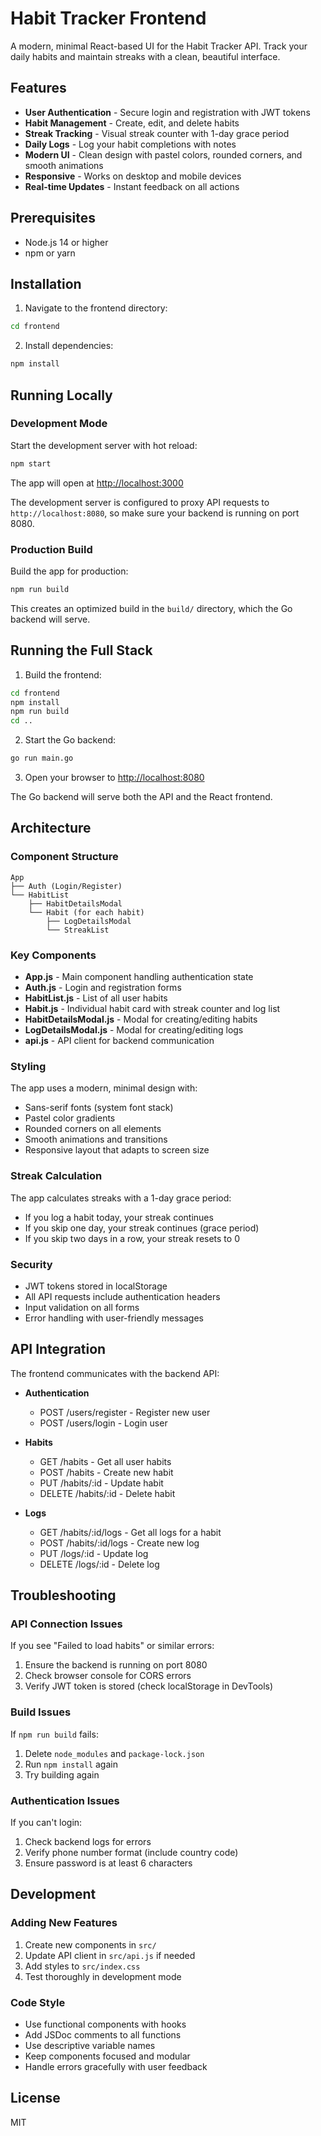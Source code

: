 # Habit Tracker Frontend

A modern, minimal React-based UI for the Habit Tracker API. Track your daily habits and maintain streaks with a clean, beautiful interface.

## Features

- **User Authentication** - Secure login and registration with JWT tokens
- **Habit Management** - Create, edit, and delete habits
- **Streak Tracking** - Visual streak counter with 1-day grace period
- **Daily Logs** - Log your habit completions with notes
- **Modern UI** - Clean design with pastel colors, rounded corners, and smooth animations
- **Responsive** - Works on desktop and mobile devices
- **Real-time Updates** - Instant feedback on all actions

## Prerequisites

- Node.js 14 or higher
- npm or yarn

## Installation

1. Navigate to the frontend directory:
```bash
cd frontend
```

2. Install dependencies:
```bash
npm install
```

## Running Locally

### Development Mode

Start the development server with hot reload:

```bash
npm start
```

The app will open at [http://localhost:3000](http://localhost:3000)

The development server is configured to proxy API requests to `http://localhost:8080`, so make sure your backend is running on port 8080.

### Production Build

Build the app for production:

```bash
npm run build
```

This creates an optimized build in the `build/` directory, which the Go backend will serve.

## Running the Full Stack

1. Build the frontend:
```bash
cd frontend
npm install
npm run build
cd ..
```

2. Start the Go backend:
```bash
go run main.go
```

3. Open your browser to [http://localhost:8080](http://localhost:8080)

The Go backend will serve both the API and the React frontend.

## Architecture

### Component Structure

```
App
├── Auth (Login/Register)
└── HabitList
    ├── HabitDetailsModal
    └── Habit (for each habit)
        ├── LogDetailsModal
        └── StreakList
```

### Key Components

- **App.js** - Main component handling authentication state
- **Auth.js** - Login and registration forms
- **HabitList.js** - List of all user habits
- **Habit.js** - Individual habit card with streak counter and log list
- **HabitDetailsModal.js** - Modal for creating/editing habits
- **LogDetailsModal.js** - Modal for creating/editing logs
- **api.js** - API client for backend communication

### Styling

The app uses a modern, minimal design with:
- Sans-serif fonts (system font stack)
- Pastel color gradients
- Rounded corners on all elements
- Smooth animations and transitions
- Responsive layout that adapts to screen size

### Streak Calculation

The app calculates streaks with a 1-day grace period:
- If you log a habit today, your streak continues
- If you skip one day, your streak continues (grace period)
- If you skip two days in a row, your streak resets to 0

### Security

- JWT tokens stored in localStorage
- All API requests include authentication headers
- Input validation on all forms
- Error handling with user-friendly messages

## API Integration

The frontend communicates with the backend API:

- **Authentication**
  - POST /users/register - Register new user
  - POST /users/login - Login user

- **Habits**
  - GET /habits - Get all user habits
  - POST /habits - Create new habit
  - PUT /habits/:id - Update habit
  - DELETE /habits/:id - Delete habit

- **Logs**
  - GET /habits/:id/logs - Get all logs for a habit
  - POST /habits/:id/logs - Create new log
  - PUT /logs/:id - Update log
  - DELETE /logs/:id - Delete log

## Troubleshooting

### API Connection Issues

If you see "Failed to load habits" or similar errors:
1. Ensure the backend is running on port 8080
2. Check browser console for CORS errors
3. Verify JWT token is stored (check localStorage in DevTools)

### Build Issues

If `npm run build` fails:
1. Delete `node_modules` and `package-lock.json`
2. Run `npm install` again
3. Try building again

### Authentication Issues

If you can't login:
1. Check backend logs for errors
2. Verify phone number format (include country code)
3. Ensure password is at least 6 characters

## Development

### Adding New Features

1. Create new components in `src/`
2. Update API client in `src/api.js` if needed
3. Add styles to `src/index.css`
4. Test thoroughly in development mode

### Code Style

- Use functional components with hooks
- Add JSDoc comments to all functions
- Use descriptive variable names
- Keep components focused and modular
- Handle errors gracefully with user feedback

## License

MIT
